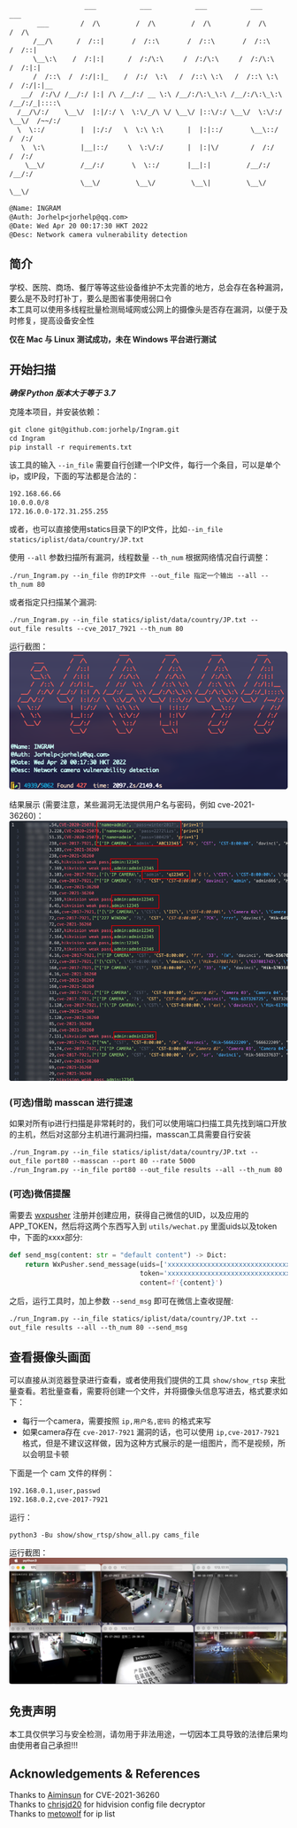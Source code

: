 ```
                   ___           ___           ___           ___           ___     
       ___        /  /\         /  /\         /  /\         /  /\         /  /\    
      /__/\      /  /::|       /  /::\       /  /::\       /  /::\       /  /::|   
      \__\:\    /  /:|:|      /  /:/\:\     /  /:/\:\     /  /:/\:\     /  /:|:|   
      /  /::\  /  /:/|:|_    /  /:/  \:\   /  /::\ \:\   /  /::\ \:\   /  /:/|:|__ 
   __/  /:/\/ /__/:/ |:| /\ /__/:/ __ \:\ /__/:/\:\_\:\ /__/:/\:\_\:\ /__/:/_|::::\
  /__/\/:/    \__\/  |:|/:/ \  \:\/_/\ \/ \__\/ |::\/:/ \__\/  \:\/:/ \__\/  /~~/:/
  \  \::/         |  |:/:/   \  \:\ \:\      |  |:|::/       \__\::/        /  /:/ 
   \  \:\         |__|::/     \  \:\/:/      |  |:|\/        /  /:/        /  /:/  
    \__\/         /__/:/       \  \::/       |__|:|         /__/:/        /__/:/   
                  \__\/         \__\/         \__\|         \__\/         \__\/    
```

```
@Name: INGRAM
@Auth: Jorhelp<jorhelp@qq.com>
@Date: Wed Apr 20 00:17:30 HKT 2022
@Desc: Network camera vulnerability detection
```


## 简介

学校、医院、商场、餐厅等等这些设备维护不太完善的地方，总会存在各种漏洞，要么是不及时打补丁，要么是图省事使用弱口令  
本工具可以使用多线程批量检测局域网或公网上的摄像头是否存在漏洞，以便于及时修复，提高设备安全性  

**仅在 Mac 与 Linux 测试成功，未在 Windows 平台进行测试**


## 开始扫描

***确保 Python 版本大于等于 3.7***

克隆本项目，并安装依赖：
```shell
git clone git@github.com:jorhelp/Ingram.git
cd Ingram
pip install -r requirements.txt
```

该工具的输入 `--in_file` 需要自行创建一个IP文件，每行一个条目，可以是单个ip，或IP段，下面的写法都是合法的：
```shell
192.168.66.66
10.0.0.0/8
172.16.0.0-172.31.255.255
```

或者，也可以直接使用statics目录下的IP文件，比如`--in_file statics/iplist/data/country/JP.txt`

使用 `--all` 参数扫描所有漏洞，线程数量 `--th_num` 根据网络情况自行调整：
```shell
./run_Ingram.py --in_file 你的IP文件 --out_file 指定一个输出 --all --th_num 80
```

或者指定只扫描某个漏洞:
```shell
./run_Ingram.py --in_file statics/iplist/data/country/JP.txt --out_file results --cve_2017_7921 --th_num 80
```

运行截图：
![](statics/imgs/run_time.png)

结果展示 (需要注意，某些漏洞无法提供用户名与密码，例如 cve-2021-36260)：
![](statics/imgs/results.png)


### (可选)借助 masscan 进行提速

如果对所有ip进行扫描是非常耗时的，我们可以使用端口扫描工具先找到端口开放的主机，然后对这部分主机进行漏洞扫描，masscan工具需要自行安装
```shell
./run_Ingram.py --in_file statics/iplist/data/country/JP.txt --out_file port80 --masscan --port 80 --rate 5000
./run_Ingram.py --in_file port80 --out_file results --all --th_num 80
```


### (可选)微信提醒

需要去 [wxpusher](https://wxpusher.zjiecode.com/docs/) 注册并创建应用，获得自己微信的UID，以及应用的APP_TOKEN，然后将这两个东西写入到 `utils/wechat.py` 里面uids以及token中，下面的xxxx部分:
```python
def send_msg(content: str = "default content") -> Dict:
    return WxPusher.send_message(uids=['xxxxxxxxxxxxxxxxxxxxxxxxxxxxxxxx'],
                                 token='xxxxxxxxxxxxxxxxxxxxxxxxxxxxxxxx',
                                 content=f'{content}')
```

之后，运行工具时，加上参数 `--send_msg` 即可在微信上查收提醒:
```shell
./run_Ingram.py --in_file statics/iplist/data/country/JP.txt --out_file results --all --th_num 80 --send_msg
```


## 查看摄像头画面

可以直接从浏览器登录进行查看，或者使用我们提供的工具 `show/show_rtsp` 来批量查看。若批量查看，需要将创建一个文件，并将摄像头信息写进去，格式要求如下：
+ 每行一个camera，需要按照 `ip,用户名,密码` 的格式来写
+ 如果camera存在 `cve-2017-7921` 漏洞的话，也可以使用 `ip,cve-2017-7921` 格式，但是不建议这样做，因为这种方式展示的是一组图片，而不是视频，所以会明显卡顿

下面是一个 cam 文件的样例：
```shell
192.168.0.1,user,passwd
192.168.0.2,cve-2017-7921
```

运行：
```shell
python3 -Bu show/show_rtsp/show_all.py cams_file
```

运行截图：
![](statics/imgs/show_rtsp.png)


## 免责声明

本工具仅供学习与安全检测，请勿用于非法用途，一切因本工具导致的法律后果均由使用者自己承担!!!


## Acknowledgements & References

Thanks to [Aiminsun](https://github.com/Aiminsun/CVE-2021-36260) for CVE-2021-36260  
Thanks to [chrisjd20](https://github.com/chrisjd20/hikvision_CVE-2017-7921_auth_bypass_config_decryptor) for hidvision config file decryptor  
Thanks to [metowolf](https://github.com/metowolf/iplist) for ip list  
